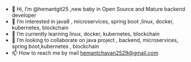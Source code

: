 - 👋 Hi, I’m @hemantgit25 ,new baby in Open Source and Mature backend developer
- 👀 I’m interested in java8 , microservices, spring boot ,linux, docker, kubernetes, blockchain
- 🌱 I’m currently learning linux, docker, kubernetes, blockchain
- 💞️ I’m looking to collaborate on java project , backend, microservices, spring boot,kubernetes , blockchain
- 📫 How to reach me by mail hemantchavan2529@gmail.com

<!---
hemantgit25/hemantgit25 is a ✨ special ✨ repository because its `README.md` (this file) appears on your GitHub profile.
You can click the Preview link to take a look at your changes.
--->
